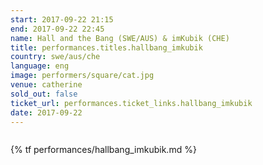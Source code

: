 ```yaml
---
start: 2017-09-22 21:15
end: 2017-09-22 22:45
name: Hall and the Bang (SWE/AUS) & imKubik (CHE)
title: performances.titles.hallbang_imkubik
country: swe/aus/che
language: eng
image: performers/square/cat.jpg
venue: catherine
sold_out: false
ticket_url: performances.ticket_links.hallbang_imkubik
date: 2017-09-22
---
```


<picture>
    <source media="(min-width: 1200px)" srcset="{% asset_path performers/wide/ruutu10_mic.jpg %}">
    <source media="(min-width: 768px)" srcset="{% asset_path performers/wide/ruutu10_mic.jpg %}">
    <img src="{% asset_path performers/square/ruutu10_mic.jpg %}" alt="">
</picture>

{% tf performances/hallbang_imkubik.md %}
